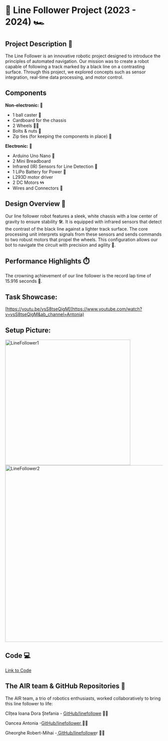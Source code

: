 # 🏁 Line Follower Project (2023 - 2024) 🏎️

## Project Description 📘
The Line Follower is an innovative robotic project designed to introduce the principles of automated navigation. Our mission was to create a robot capable of following a track marked by a black line on a contrasting surface. Through this project, we explored concepts such as sensor integration, real-time data processing, and motor control.

## Components

<strong>Non-electronic: 🔨 </strong> 

* 1 ball caster 🏐
* Cardboard for the chassis 
* 2 Wheels 🛞🛞
* Bolts & nuts 🔩
* Zip ties (for keeping the components in place) 🔗

<strong>Electronic: 🔌</strong> 

* Arduino Uno Nano 🧠 
* 2 Mini Breadboard 
* Infrared (IR) Sensors for Line Detection 🚨
* 1 LiPo Battery for Power 🔋
* L293D motor driver 
* 2 DC Motors 🌀🌀
* Wires and Connectors 🔗

## Design Overview 🎨
Our line follower robot features a sleek, white chassis with a low center of gravity to ensure stability 🛠️. It is equipped with infrared sensors that detect the contrast of the black line against a lighter track surface. The core processing unit interprets signals from these sensors and sends commands to two robust motors that propel the wheels. This configuration allows our bot to navigate the circuit with precision and agility 🔄.

## Performance Highlights ⏱️
The crowning achievement of our line follower is the record lap time of 15.916 seconds 🚀.

## Task Showcase:
[https://youtu.be/vsS8tseQjgM](https://www.youtube.com/watch?v=vsS8tseQjgM&ab_channel=Antonia)

## Setup Picture: 
<img src="https://github.com/CilteaIoana/LineFollower/assets/115061960/95f44325-64f5-435d-a48f-43c80a4d83cf" width="400" alt="LineFollower1">
<img src="https://github.com/CilteaIoana/LineFollower/assets/115061960/10a95a59-f927-4f70-bb5d-473b529b568e" width="563" alt="LineFollower2">


## Code 💻
[Link to Code](https://github.com/CilteaIoana/LineFollower/blob/main/LineFollower.ino)

## The AIR team & GitHub Repositories 🚗
The AIR team, a trio of robotics enthusiasts, worked collaboratively to bring this line follower to life:


Cîlțea Ioana Dora Ștefania - [GitHub/linefollowe](https://github.com/CilteaIoana/LineFollower/tree/main) 🧑‍💻 

Oancea Antonia -[GitHub/linefollower ](https://github.com/AntoniaOancea/LineFollower)👩‍💻  

Gheorghe Robert-Mihai -[ GitHub/linefollowe](https://github.com/surtexx/LineFollower)r 🧑‍💻 



